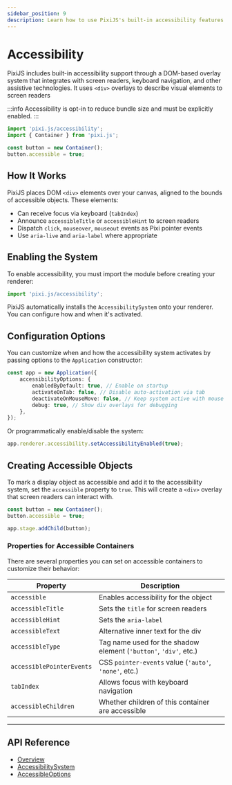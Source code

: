 ```yaml
---
sidebar_position: 9
description: Learn how to use PixiJS's built-in accessibility features to make your applications more inclusive for users with disabilities.
---
```


# Accessibility

PixiJS includes built-in accessibility support through a DOM-based overlay system that integrates with screen readers, keyboard navigation, and other assistive technologies. It uses `<div>` overlays to describe visual elements to screen readers

:::info
Accessibility is opt-in to reduce bundle size and must be explicitly enabled.
:::

```ts
import 'pixi.js/accessibility';
import { Container } from 'pixi.js';

const button = new Container();
button.accessible = true;
```

## **How It Works**

PixiJS places DOM `<div>` elements over your canvas, aligned to the bounds of accessible objects. These elements:

- Can receive focus via keyboard (`tabIndex`)
- Announce `accessibleTitle` or `accessibleHint` to screen readers
- Dispatch `click`, `mouseover`, `mouseout` events as Pixi pointer events
- Use `aria-live` and `aria-label` where appropriate

## Enabling the System

To enable accessibility, you must import the module before creating your renderer:

```ts
import 'pixi.js/accessibility';
```

PixiJS automatically installs the `AccessibilitySystem` onto your renderer. You can configure how and when it's activated.

## **Configuration Options**

You can customize when and how the accessibility system activates by passing options to the `Application` constructor:

```ts
const app = new Application({
    accessibilityOptions: {
        enabledByDefault: true, // Enable on startup
        activateOnTab: false, // Disable auto-activation via tab
        deactivateOnMouseMove: false, // Keep system active with mouse use
        debug: true, // Show div overlays for debugging
    },
});
```

Or programmatically enable/disable the system:

```ts
app.renderer.accessibility.setAccessibilityEnabled(true);
```

## **Creating Accessible Objects**

To mark a display object as accessible and add it to the accessibility system, set the `accessible` property to `true`. This will create a `<div>` overlay that screen readers can interact with.

```ts
const button = new Container();
button.accessible = true;

app.stage.addChild(button);
```

### **Properties for Accessible Containers**

There are several properties you can set on accessible containers to customize their behavior:

| Property                  | Description                                                      |
| ------------------------- | ---------------------------------------------------------------- |
| `accessible`              | Enables accessibility for the object                             |
| `accessibleTitle`         | Sets the `title` for screen readers                              |
| `accessibleHint`          | Sets the `aria-label`                                            |
| `accessibleText`          | Alternative inner text for the div                               |
| `accessibleType`          | Tag name used for the shadow element (`'button'`, `'div'`, etc.) |
| `accessiblePointerEvents` | CSS `pointer-events` value (`'auto'`, `'none'`, etc.)            |
| `tabIndex`                | Allows focus with keyboard navigation                            |
| `accessibleChildren`      | Whether children of this container are accessible                |

---

## **API Reference**

- [Overview](https://pixijs.download/release/docs/accessibility.html)
- [AccessibilitySystem](https://pixijs.download/release/docs/accessibility.AccessibilitySystem.html)
- [AccessibleOptions](https://pixijs.download/release/docs/accessibility.AccessibleOptions.html)
